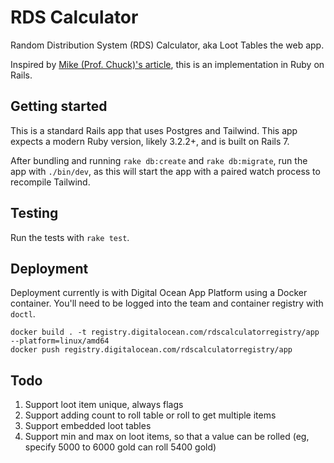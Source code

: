 # RDS Calculator

Random Distribution System (RDS) Calculator, aka Loot Tables the web app.

Inspired by [Mike (Prof. Chuck)'s article](https://www.codeproject.com/Articles/420046/Loot-Tables-Random-Maps-and-Monsters-Part-I), this is an implementation in Ruby on Rails.

## Getting started

This is a standard Rails app that uses Postgres and Tailwind.
This app expects a modern Ruby version, likely 3.2.2+, and is built on Rails 7.

After bundling and running `rake db:create` and `rake db:migrate`, run the app with `./bin/dev`, as this will start the app with a paired watch process to recompile Tailwind.

## Testing

Run the tests with `rake test`.

## Deployment

Deployment currently is with Digital Ocean App Platform using a Docker container.
You'll need to be logged into the team and container registry with `doctl`.

```
docker build . -t registry.digitalocean.com/rdscalculatorregistry/app --platform=linux/amd64
docker push registry.digitalocean.com/rdscalculatorregistry/app
```

## Todo

1. Support loot item unique, always flags
1. Support adding count to roll table or roll to get multiple items
1. Support embedded loot tables
1. Support min and max on loot items, so that a value can be rolled (eg, specify 5000 to 6000 gold can roll 5400 gold)